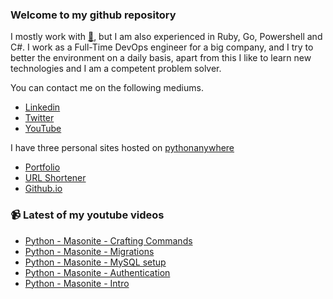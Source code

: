 ### Welcome to my github repository

I mostly work with [:snake:](https://www.python.org/), but I am also experienced in Ruby, Go, Powershell and C#. I work as a Full-Time DevOps engineer for a big company, and I try to better the environment on a daily basis, apart from this I like to learn new technologies and I am a competent problem solver.

You can contact me on the following mediums.
- [Linkedin](https://www.linkedin.com/in/r3ap3rpy)
- [Twitter](https://twitter.com/r3ap3rpy)
- [YouTube](https://www.youtube.com/channel/UC1qkMXH8d2I9DDAtBSeEHqg)

I have three personal sites hosted on [pythonanywhere](https://www.pythonanywhere.com/)
- [Portfolio](http://r3ap3rpy.pythonanywhere.com/)
- [URL Shortener](http://shortenpy.pythonanywhere.com/)
- [Github.io](https://r3ap3rpy.github.io/)

### :video_camera: Latest of my youtube videos
<!-- YOUTUBE:START -->
- [Python - Masonite - Crafting Commands](https://www.youtube.com/watch?v=FJdzsfcymAM)
- [Python - Masonite - Migrations](https://www.youtube.com/watch?v=lezB-lHeLOc)
- [Python - Masonite - MySQL setup](https://www.youtube.com/watch?v=1fZkpLF5u34)
- [Python - Masonite - Authentication](https://www.youtube.com/watch?v=Q2eS7_HB1Tg)
- [Python - Masonite - Intro](https://www.youtube.com/watch?v=qjl_B6RhMjk)
<!-- YOUTUBE:END -->

